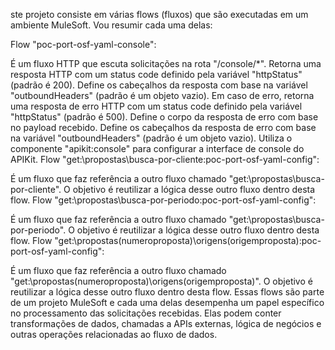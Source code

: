 ste projeto consiste em várias flows (fluxos) que são executadas em um ambiente MuleSoft. Vou resumir cada uma delas:

Flow "poc-port-osf-yaml-console":

É um fluxo HTTP que escuta solicitações na rota "/console/*".
Retorna uma resposta HTTP com um status code definido pela variável "httpStatus" (padrão é 200).
Define os cabeçalhos da resposta com base na variável "outboundHeaders" (padrão é um objeto vazio).
Em caso de erro, retorna uma resposta de erro HTTP com um status code definido pela variável "httpStatus" (padrão é 500).
Define o corpo da resposta de erro com base no payload recebido.
Define os cabeçalhos da resposta de erro com base na variável "outboundHeaders" (padrão é um objeto vazio).
Utiliza o componente "apikit:console" para configurar a interface de console do APIKit.
Flow "get:\propostas\busca-por-cliente:poc-port-osf-yaml-config":

É um fluxo que faz referência a outro fluxo chamado "get:\propostas\busca-por-cliente".
O objetivo é reutilizar a lógica desse outro fluxo dentro desta flow.
Flow "get:\propostas\busca-por-periodo:poc-port-osf-yaml-config":

É um fluxo que faz referência a outro fluxo chamado "get:\propostas\busca-por-periodo".
O objetivo é reutilizar a lógica desse outro fluxo dentro desta flow.
Flow "get:\propostas(numeroproposta)\origens(origemproposta):poc-port-osf-yaml-config":

É um fluxo que faz referência a outro fluxo chamado "get:\propostas(numeroproposta)\origens(origemproposta)".
O objetivo é reutilizar a lógica desse outro fluxo dentro desta flow.
Essas flows são parte de um projeto MuleSoft e cada uma delas desempenha um papel específico no processamento das solicitações recebidas. Elas podem conter transformações de dados, chamadas a APIs externas, lógica de negócios e outras operações relacionadas ao fluxo de dados.
